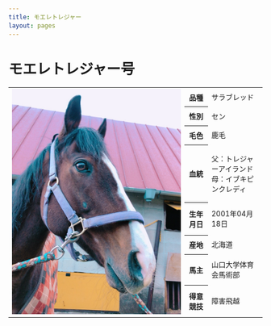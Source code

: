 ```yaml
---
title: モエレトレジャー
layout: pages
---
```


# モエレトレジャー号

<table>
    <tr>
        <td rowspan="8"><img src="img/IMG_8326.JPG"></td>
        <th>品種</th><td>サラブレッド</td>
    </tr>
    <tr>
        <th>性別</th><td>セン</td>
    </tr>
    <tr>
        <th>毛色</th><td>鹿毛</td>
    </tr>
    <tr>
        <th>血統</th><td>父：トレジャーアイランド<br>母：イブキピンクレディ</td>
    </tr>
    <tr>
        <th>生年月日</th><td>2001年04月18日</td>
    </tr>
    <tr>
        <th>産地</th><td>北海道</td>
    </tr>
    <tr>
        <th>馬主</th><td>山口大学体育会馬術部</td>
    </tr>
    <tr>
        <th>得意競技</th><td>障害飛越</td>
    </tr>
</table>

<br>